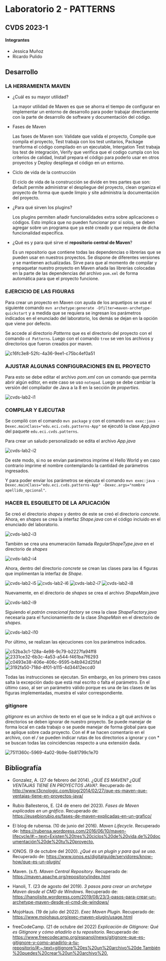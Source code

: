 # Laboratorio 2 - PATTERNS
## CVDS 2023-1
#### Integrantes
+ Jessica Muñoz
+ Ricardo Pulido
## Desarrollo
### LA HERRAMIENTA MAVEN
+ ¿Cuál es su mayor utilidad?

  La mayor utilidad de Maven es que se ahorra el tiempo de configurar en implementar un entorno de desarrollo para poder trabajar directamente con la parte de 
  desarrollo de software y documentación del código.
    
+ Fases de Maven

  Las fases de Maven son: Validate que valida el proyecto, Compile que compila el proyecto, Test trabaja con los test unitarios,
  Package tranforma el código compilado en un ejecutable, Intergation Test trabaja los test de integración, Verify que verifica que el codigo cumpla con los criterios
  de calidad, Install prepara el código para poderlo usar en otros proyectos y Deploy despliega el código en un entorno.
   
+ Ciclo de vida de la contrucción

  El ciclo de vida de la construcción se divide en tres partes que son: default permite administrar el despliegue del proyecto, clean organiza el proyecto de forma 
  que quede limpio y site administra la documentación del proyecto.
    
+ ¿Para qué sirven los plugins?

  Los plugins permiten añadir funcionalidades extra sobre aplicaciones o códigos. Esto implica que no pueden funcionar por sí solos, se deben agregar sobre un
  programa que ya esté creado y que requiera de dicha funcionalidad específica.
    
+ ¿Qué es y para qué sirve el **repositorio central de Maven**?

  Es un repositorio que contiene todas las dependencias o librerías que se pueden usar en nuestros proyectos. Se dispone de diferentes versiones y se mantienen
  actualizadas. Sirve para que al momento de compilar y empaquetar nuestro proyecto en Maven añada las librerías colocadas en la parte de las dependencias
  del archivo `pom.xml` de forma automática para que el proyecto funcione.
    
### EJERCICIO DE LAS FIGURAS
Para crear un proyecto en Maven con ayuda de los arquetipos se usa el siguiente comando `mvn archetype:generate -Dfilter=maven-archetype-quickstart` y a medida que
se requiera se ingresan los parámetros indicados en el enunciado del laboratorio, los demás se dejan en la opción que viene por defecto.

Se accede al directorio *Patterns* que es el directorio del proyecto con el comando `cd Patterns`. Luego con el comando `tree` se ven los archivos y directorios
que fueron creados por maven.

![c16fc3e8-52fc-4a36-9ee1-c75bc4ef0a51](https://user-images.githubusercontent.com/123814482/219980341-c1ba9633-ab1b-47e7-b018-16e17fed639b.jpg)

### AJUSTAR ALGUNAS CONFIGURACIONES EN EL PROYECTO
Para esto se debe editar el archivo *pom.xml* con un comando que permita abrir algún editor, en este caso se uso `notepad`. Luego se debe cambiar la versión del
compilador de Java a la 8 en la sección de *properties*.

![cvds-lab2-i1](https://user-images.githubusercontent.com/123814482/219980537-ee2dc3f7-0d53-4d3f-95b3-4be1df757768.jpg)

### COMPILAR Y EJECUTAR
Se compiló con el comando `mvn package` y con el comando `mvn exec:java - Dexec.mainClass="edu.eci.cvds.patterns-App"` se ejecutó la clase *App.java* del paquete 
`edu.eci.cvds.patterns`.

Para crear un saludo personalizado se edita el archivo *App.java*

![cvds-lab2-i2](https://user-images.githubusercontent.com/123814482/219980860-4bf9a9e0-f331-482a-b5e5-7849605fb833.jpg)

De este modo, si no se envían parámetros imprime el Hello World y en caso contrario imprime el nombre contemplando la cantidad de parámetros ingresados.

Y para poder enviar los parámetros se ejecuta el comando `mvn exec:java - Dexec.mainClass="edu.eci.cvds.patterns-App" -Dexec.args="nombre apellido_opcional"`.

### HACER EL ESQUELETO DE LA APLICACIÓN
Se creó el directorio *shapes* y dentro de este se creó el directorio *concrete*. Ahora, en *shapes* se crea la interfaz *Shape.java* con el código
incluido en el enunciado del laboratorio.

![cvds-lab2-i3](https://user-images.githubusercontent.com/123814482/219981367-4629708b-ce7f-4d40-a078-907d3e3a7e75.jpg)

También se crea una enumeración llamada *RegularShapeType.java* en el directorio de *shapes*

![cvds-lab2-i4](https://user-images.githubusercontent.com/123814482/219981498-4b8a6a19-48cc-41d3-92d1-32771b06e1ca.jpg)

Ahora, dentro del directorio *concrete* se crean las clases para las 4 figuras que implimentan la interfaz de *Shape*.

![cvds-lab2-i5](https://user-images.githubusercontent.com/123814482/219981684-8d1ccc5f-6bf2-48b9-9ffa-bcafb173cf9a.jpg)
![cvds-lab2-i6](https://user-images.githubusercontent.com/123814482/219981685-fa0d5c90-28b1-4dde-938e-0add094d79a2.jpg)
![cvds-lab2-i7](https://user-images.githubusercontent.com/123814482/219981687-fa39f234-4991-4adf-bdb9-ab16a8e45ecf.jpg)
![cvds-lab2-i8](https://user-images.githubusercontent.com/123814482/219981682-a8955080-2605-4b97-84ad-e8abfc9848d7.jpg)

Nuevamente, en el directorio de *shapes* se crea el archivo *ShapeMain.java*

![cvds-lab2-i9](https://user-images.githubusercontent.com/123814482/219981778-4501cda0-50ec-432e-b67a-8d46456c18e3.jpg)

Siguiendo el *patrón creacional factory* se crea la clase *ShapeFactory.java* necesaria para el funcionamiento de la clase *ShapeMain* en el directorio de *shapes*.

![cvds-lab2-i10](https://user-images.githubusercontent.com/123814482/219981863-86ddb8e3-c9ea-4292-9627-1ad83f03228b.jpg)

Por último, se realizan las ejecuciones con los parámetros indicados.

![c52ba3c1-128a-4e98-9c79-b2227fa94ff8](https://user-images.githubusercontent.com/123814482/219982122-84751c19-c3d7-4c9f-8282-385f28a50a98.jpg)
![2331ce32-6b3c-4a53-a544-f461ba7f6293](https://user-images.githubusercontent.com/123814482/219982142-72c9d70f-b6de-4c1e-9ea3-f78ec0078e58.jpg)
![c0493e38-406e-406c-9595-b4b942d25fa1](https://user-images.githubusercontent.com/123814482/219982174-5fe3d58b-a3aa-4c81-9e44-2de3d68c53b0.jpg)
![3192fa50-718d-4f01-b115-4d34412eccd0](https://user-images.githubusercontent.com/123814482/219982221-faf783b9-cb09-4549-83a8-901bfbce4312.jpg)

Todas las instrucciones se ejecutan. Sin embargo, en los primero tres casos salta la excepción dado que está mal escrito o falta el parámetro. En el último caso,
al ser un parámetro válido porque es una de las clases de las figuras implementadas, muestra el valor correspondiente.

### gitignore
*gitignore* es un archivo de texto en el que se le indica a git qué archivos o directorios se deben ignorar de nuestro proyecto. Se puede manejar de forma local
en cada trabajo o se puede manejar de forma global para que se aplique sobre cada proyecto. Con el *#* se hacen comentario en el archivo, con el */* se pueden 
indicar rutas de los directorios a ignorar y con * se buscan todas las coincidencias respecto a una extensión dada.

![7511360c-5969-4a02-9b9e-5b81799c1e70](https://user-images.githubusercontent.com/123814482/219982808-d0e8c206-a6ac-4d23-b42c-86c31630db4d.jpg)

## Bibliografía
+ Gonzalez, A. (27 de febrero del 2014). *¿QUÉ ES MAVEN? ¿QUÉ VENTAJAS TIENE EN PROYECTOS JAVA?*. Recuperado de:
<http://www.t3cnologic.com/blog/2014/02/27/que-es-maven-que-ventajas-tiene-en-proyectos-java/>

+ Rubio Ballesteros, E. (24 de enero del 2023). *Fases de Maven explicadas en un gráfico*. Recuperado de:
<https://eusebiorubio.es/fases-de-maven-explicadas-en-un-grafico/>

+ El blog de rubensa. (10 de junio del 2016). *Maven Lifecycle*. Recuperado de:
<https://rubensa.wordpress.com/2016/06/10/maven-lifecycle/#:~:text=Existen%20tres%20ciclos%20de%20vida,de%20documentación%20de%20tu%20proyecto.>

+ IONOS. (9 de octubre del 2020). *¿Qué es un plugin y para qué se usa*. Recuperado de:
<https://www.ionos.es/digitalguide/servidores/know-how/que-es-un-plugin/>

+ Maven. (s.f). *Maven Central Repository*. Recuperado de:
<https://maven.apache.org/repository/index.html>

+ Hanoli, T. (23 de agosto del 2019). *3 pasos para crear un archetype Maven desde el CMD de Windows*. Recuperado de:
<https://hanolisite.wordpress.com/2019/08/23/3-pasos-para-crear-un-archetype-maven-desde-el-cmd-de-windows/>

+ MojoHaus. (19 de julio del 2022). *Exec Maven Plugin*. Recuperado de:
<https://www.mojohaus.org/exec-maven-plugin/usage.html>

+ freeCodeCamp. (21 de octubre del 2022) *Explicación de Gitignore: Qué es Gitignore y cómo añadirlo a tu repositorio*. Recuperado de:
<https://www.freecodecamp.org/espanol/news/gitignore-que-es-gitignore-y-como-anadirlo-a-tu-repositorio/#:~:text=gitignore%20es%20un%20archivo%20de,También%20puedes%20crear%20un%20archivo%20.>
